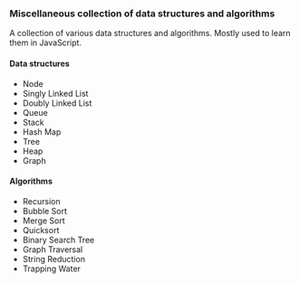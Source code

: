 ### Miscellaneous collection of data structures and algorithms

A collection of various data structures and algorithms.
Mostly used to learn them in JavaScript.

#### Data structures

- Node
- Singly Linked List
- Doubly Linked List
- Queue
- Stack
- Hash Map
- Tree
- Heap
- Graph

#### Algorithms

- Recursion
- Bubble Sort
- Merge Sort
- Quicksort
- Binary Search Tree
- Graph Traversal
- String Reduction
- Trapping Water
